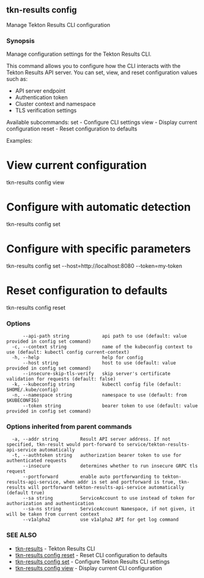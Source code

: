 ## tkn-results config

Manage Tekton Results CLI configuration

### Synopsis

Manage configuration settings for the Tekton Results CLI.

This command allows you to configure how the CLI interacts with the Tekton Results API server.
You can set, view, and reset configuration values such as:
- API server endpoint
- Authentication token
- Cluster context and namespace
- TLS verification settings

Available subcommands:
  set    - Configure CLI settings
  view   - Display current configuration
  reset  - Reset configuration to defaults

Examples:
  # View current configuration
  tkn-results config view

  # Configure with automatic detection
  tkn-results config set

  # Configure with specific parameters
  tkn-results config set --host=http://localhost:8080 --token=my-token

  # Reset configuration to defaults
  tkn-results config reset

### Options

```
      --api-path string            api path to use (default: value provided in config set command)
  -c, --context string             name of the kubeconfig context to use (default: kubectl config current-context)
  -h, --help                       help for config
      --host string                host to use (default: value provided in config set command)
      --insecure-skip-tls-verify   skip server's certificate validation for requests (default: false)
  -k, --kubeconfig string          kubectl config file (default: $HOME/.kube/config)
  -n, --namespace string           namespace to use (default: from $KUBECONFIG)
      --token string               bearer token to use (default: value provided in config set command)
```

### Options inherited from parent commands

```
  -a, --addr string        Result API server address. If not specified, tkn-result would port-forward to service/tekton-results-api-service automatically
  -t, --authtoken string   authorization bearer token to use for authenticated requests
      --insecure           determines whether to run insecure GRPC tls request
      --portforward        enable auto portforwarding to tekton-results-api-service, when addr is set and portforward is true, tkn-results will portforward tekton-results-api-service automatically (default true)
      --sa string          ServiceAccount to use instead of token for authorization and authentication
      --sa-ns string       ServiceAccount Namespace, if not given, it will be taken from current context
      --v1alpha2           use v1alpha2 API for get log command
```

### SEE ALSO

* [tkn-results](tkn-results.md)	 - Tekton Results CLI
* [tkn-results config reset](tkn-results_config_reset.md)	 - Reset CLI configuration to defaults
* [tkn-results config set](tkn-results_config_set.md)	 - Configure Tekton Results CLI settings
* [tkn-results config view](tkn-results_config_view.md)	 - Display current CLI configuration

